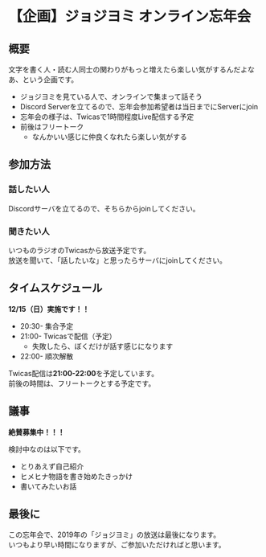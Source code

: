 # 【企画】ジョジヨミ オンライン忘年会
## 概要
文字を書く人・読む人同士の関わりがもっと増えたら楽しい気がするんだよなあ、という企画です。  

- ジョジヨミを見ている人で、オンラインで集まって話そう
- Discord Serverを立てるので、忘年会参加希望者は当日までにServerにjoin
- 忘年会の様子は、Twicasで1時間程度Live配信する予定
- 前後はフリートーク
  - なんかいい感じに仲良くなれたら楽しい気がする

## 参加方法
### 話したい人
Discordサーバを立てるので、そちらからjoinしてください。  

### 聞きたい人
いつものラジオのTwicasから放送予定です。  
放送を聞いて、「話したいな」と思ったらサーバにjoinしてください。  

## タイムスケジュール
**12/15（日）実施です！！**  
- 20:30- 集合予定  
- 21:00- Twicasで配信（予定）
  - 失敗したら、ぼくだけが話す感じになります
- 22:00- 順次解散

Twicas配信は**21:00-22:00**を予定しています。  
前後の時間は、フリートークとする予定です。  

## 議事
**絶賛募集中！！！**  

検討中なのは以下です。  
- とりあえず自己紹介
- ヒメヒナ物語を書き始めたきっかけ
- 書いてみたいお話

## 最後に
この忘年会で、2019年の「ジョジヨミ」の放送は最後になります。  
いつもより早い時間になりますが、ご参加いただければと思います。  
